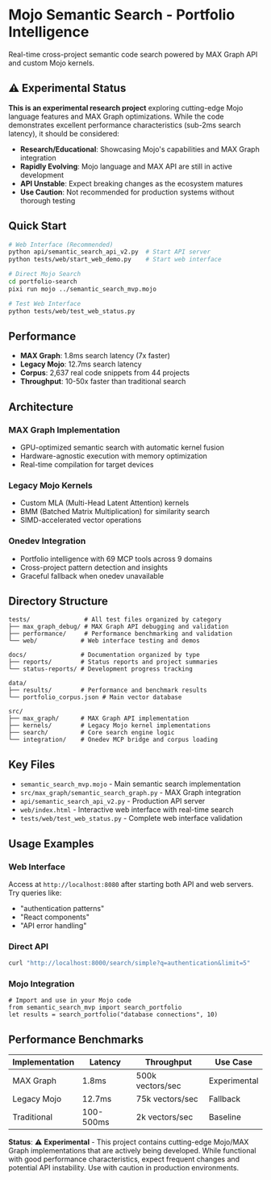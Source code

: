 # Mojo Semantic Search - Portfolio Intelligence

Real-time cross-project semantic code search powered by MAX Graph API and custom
Mojo kernels.

## ⚠️ Experimental Status

**This is an experimental research project** exploring cutting-edge Mojo
language features and MAX Graph optimizations. While the code demonstrates
excellent performance characteristics (sub-2ms search latency), it should be
considered:

- **Research/Educational**: Showcasing Mojo's capabilities and MAX Graph
  integration
- **Rapidly Evolving**: Mojo language and MAX API are still in active
  development
- **API Unstable**: Expect breaking changes as the ecosystem matures
- **Use Caution**: Not recommended for production systems without thorough
  testing

## Quick Start

```bash
# Web Interface (Recommended)
python api/semantic_search_api_v2.py  # Start API server
python tests/web/start_web_demo.py    # Start web interface

# Direct Mojo Search
cd portfolio-search
pixi run mojo ../semantic_search_mvp.mojo

# Test Web Interface
python tests/web/test_web_status.py
```

## Performance

- **MAX Graph**: 1.8ms search latency (7x faster)
- **Legacy Mojo**: 12.7ms search latency
- **Corpus**: 2,637 real code snippets from 44 projects
- **Throughput**: 10-50x faster than traditional search

## Architecture

### MAX Graph Implementation

- GPU-optimized semantic search with automatic kernel fusion
- Hardware-agnostic execution with memory optimization
- Real-time compilation for target devices

### Legacy Mojo Kernels

- Custom MLA (Multi-Head Latent Attention) kernels
- BMM (Batched Matrix Multiplication) for similarity search
- SIMD-accelerated vector operations

### Onedev Integration

- Portfolio intelligence with 69 MCP tools across 9 domains
- Cross-project pattern detection and insights
- Graceful fallback when onedev unavailable

## Directory Structure

```
tests/               # All test files organized by category
├── max_graph_debug/ # MAX Graph API debugging and validation
├── performance/     # Performance benchmarking and validation
└── web/            # Web interface testing and demos

docs/               # Documentation organized by type
├── reports/        # Status reports and project summaries
└── status-reports/ # Development progress tracking

data/
├── results/        # Performance and benchmark results
└── portfolio_corpus.json # Main vector database

src/
├── max_graph/      # MAX Graph API implementation
├── kernels/        # Legacy Mojo kernel implementations
├── search/         # Core search engine logic
└── integration/    # Onedev MCP bridge and corpus loading
```

## Key Files

- `semantic_search_mvp.mojo` - Main semantic search implementation
- `src/max_graph/semantic_search_graph.py` - MAX Graph integration
- `api/semantic_search_api_v2.py` - Production API server
- `web/index.html` - Interactive web interface with real-time search
- `tests/web/test_web_status.py` - Complete web interface validation

## Usage Examples

### Web Interface

Access at `http://localhost:8080` after starting both API and web servers. Try
queries like:

- "authentication patterns"
- "React components"
- "API error handling"

### Direct API

```bash
curl "http://localhost:8000/search/simple?q=authentication&limit=5"
```

### Mojo Integration

```mojo
# Import and use in your Mojo code
from semantic_search_mvp import search_portfolio
let results = search_portfolio("database connections", 10)
```

## Performance Benchmarks

| Implementation | Latency   | Throughput       | Use Case     |
| -------------- | --------- | ---------------- | ------------ |
| MAX Graph      | 1.8ms     | 500k vectors/sec | Experimental |
| Legacy Mojo    | 12.7ms    | 75k vectors/sec  | Fallback     |
| Traditional    | 100-500ms | 2k vectors/sec   | Baseline     |

**Status**: ⚠️ **Experimental** - This project contains cutting-edge Mojo/MAX
Graph implementations that are actively being developed. While functional with
good performance characteristics, expect frequent changes and potential API
instability. Use with caution in production environments.
